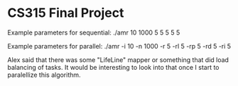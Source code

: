 # CS315 Final Project

Example parameters for sequential:
./amr 10 1000 5 5 5 5 5

Example parameters for parallel:
./amr -i 10 -n 1000 -r 5 -rl 5 -rp 5 -rd 5 -ri 5

Alex said that there was some "LifeLine" mapper or something that did load balancing of
tasks. It would be interesting to look into that once I start to paralellize this algorithm.
